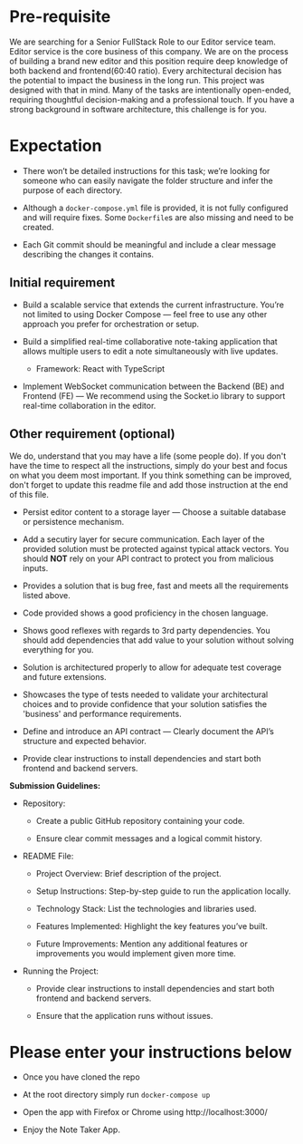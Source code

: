 # Pre-requisite 
We are searching for a Senior FullStack Role to our Editor service team. Editor service is the core business of this company. We are on the process of
building a brand new editor and this position require deep knowledge of both backend and frontend(60:40 ratio). Every architectural decision has the potential to impact the business in the long run.
This project was designed with that in mind. Many of the tasks are intentionally open-ended, requiring thoughtful decision-making and a professional touch. If you have a strong background in software architecture, this challenge is for you. 

# Expectation

- There won’t be detailed instructions for this task; we’re looking for someone who can easily navigate the folder structure and infer the purpose of each directory.

- Although a `docker-compose.yml` file is provided, it is not fully configured and will require fixes. Some `Dockerfile`s are also missing and need to be created.

- Each Git commit should be meaningful and include a clear message describing the changes it contains.

## Initial requirement

- Build a scalable service that extends the current infrastructure.
You’re not limited to using Docker Compose — feel free to use any other approach you prefer for orchestration or setup.

- Build a simplified real-time collaborative note-taking application that allows multiple users to edit a note simultaneously with live updates.
  - Framework: React with TypeScript

- Implement WebSocket communication between the Backend (BE) and Frontend (FE) — We recommend using the Socket.io library to support real-time collaboration in the editor.


## Other requirement (optional)
We do, understand that you may have a life (some people do). If you don't have the time to respect all the instructions, simply do your best and focus on what you deem most important. If you think something can be improved, don't forget to update this readme file and add those instruction at the end of this file.


- Persist editor content to a storage layer — Choose a suitable database or persistence mechanism.

- Add a secutiry layer for secure communication. Each layer of the provided solution must be protected against typical attack vectors. You should **NOT** rely on your API contract to protect you from malicious inputs.

- Provides a solution that is bug free, fast and meets all the requirements listed above.

- Code provided shows a good proficiency in the chosen language.

- Shows good reflexes with regards to 3rd party dependencies. You should add dependencies that add value to your solution without solving everything for you.

- Solution is architectured properly to allow for adequate test coverage and future extensions.

- Showcases the type of tests needed to validate your architectural choices and to provide confidence that your solution satisfies the 'business' and performance requirements.

- Define and introduce an API contract — Clearly document the API’s structure and expected behavior.

- Provide clear instructions to install dependencies and start both frontend and backend servers.



**Submission Guidelines:**
- Repository:

  - Create a public GitHub repository containing your code.

  - Ensure clear commit messages and a logical commit history.

- README File:

  - Project Overview: Brief description of the project.

  - Setup Instructions: Step-by-step guide to run the application locally.

  - Technology Stack: List the technologies and libraries used.

  - Features Implemented: Highlight the key features you’ve built.

  - Future Improvements: Mention any additional features or improvements you would implement given more time.

- Running the Project:

  - Provide clear instructions to install dependencies and start both frontend and backend servers.

  - Ensure that the application runs without issues.


# Please enter your instructions below
- Once you have cloned the repo
- At the root directory simply run `docker-compose up`
- Open the app with Firefox or Chrome using http://localhost:3000/

- Enjoy the Note Taker App.
